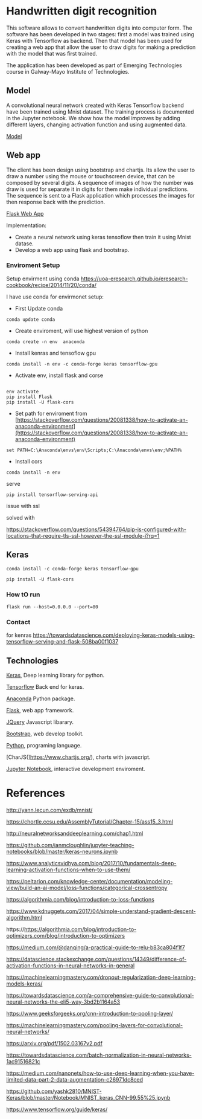 # Handwritten digit recognition


This software allows to convert handwritten digits into computer form. The software has been developed in two stages: first a model was trained using Keras with Tensorflow as backend. Then that model has been used for creating a web app that allow the user to draw digits for making a prediction with the model that was first trained.


The application has been developed as part of Emerging Technologies course in Galway-Mayo Institute of Technologies.


## Model
  
A convolutional neural network created with Keras Tensorflow backend have been trained using Mnist dataset. The training process is documented in the Jupyter notebook. We show how the model improves by adding different layers, changing activation function and using augmented data.

 [Model](linktomodel.com)

## Web app

The client has been design using bootstrap and chartjs. Its allow the user to draw a number using the mouse or touchscreen device, that can be composed by several digits. A sequence of images of how the number was draw is used for separate it in digits for them make individual predictions. The sequence is sent to a Flask application which processes the images for then response back with the prediction.

[Flask Web App](https://github.com/JoseIgnacioRetamalThomsen/Emerging-Technologies-Assessment-2019/blob/master/webapp/app.py)
 

 
Implementation:

- Create a neural network using keras tensoflow then train it using Mnist datase.
- Develop a web app using flask and bootstrap.

### Enviroment Setup

Setup envirment using conda
https://uoa-eresearch.github.io/eresearch-cookbook/recipe/2014/11/20/conda/

I have use conda for envirmonet setup:

* First Update conda


```
conda update conda

```


* Create enviroment, will use highest version of python


```
conda create -n env  anaconda

```

* Install kenras and tensoflow gpu


```
conda install -n env -c conda-forge keras tensorflow-gpu

```


* Activate env, install flask and corse

```

env activate
pip install Flask
pip install -U flask-cors

```


* Set path for enviroment from [https://stackoverflow.com/questions/20081338/how-to-activate-an-anaconda-environment](https://stackoverflow.com/questions/20081338/how-to-activate-an-anaconda-environment)

```
set PATH=C:\Anaconda\envs\env\Scripts;C:\Anaconda\envs\env;%PATH%

```


* Install cors

```
conda install -n env 
```

serve

```
pip install tensorflow-serving-api
```

issue  with ssl

solved with 

https://stackoverflow.com/questions/54394764/pip-is-configured-with-locations-that-require-tls-ssl-however-the-ssl-module-i?rq=1

## Keras

```
conda install -c conda-forge keras tensorflow-gpu

pip install -U flask-cors
```

### How tO run


```
flask run --host=0.0.0.0 --port=80
```

### Contact


for kenras 
https://towardsdatascience.com/deploying-keras-models-using-tensorflow-serving-and-flask-508ba00f1037



## Technologies

[Keras](https://keras.io/),  Deep learning library for python.

[Tensorflow](https://www.tensorflow.org/) Back end for keras.

[Anaconda](https://www.anaconda.com/) Python package.

[Flask](https://www.palletsprojects.com/p/flask/), web app framework.

[JQuery](https://jquery.com/) Javascript libarary.

[Bootstrap](https://getbootstrap.com/), web develop toolkit.

[Python](https://www.python.org/), programing language.

[CharJS(]https://www.chartjs.org/), charts with javascript.

[Jupyter Notebook](https://jupyter.org/), interactive development enviroment.

# References

http://yann.lecun.com/exdb/mnist/

https://chortle.ccsu.edu/AssemblyTutorial/Chapter-15/ass15_3.html

http://neuralnetworksanddeeplearning.com/chap1.html

https://github.com/ianmcloughlin/jupyter-teaching-notebooks/blob/master/keras-neurons.ipynb

https://www.analyticsvidhya.com/blog/2017/10/fundamentals-deep-learning-activation-functions-when-to-use-them/

https://peltarion.com/knowledge-center/documentation/modeling-view/build-an-ai-model/loss-functions/categorical-crossentropy

https://algorithmia.com/blog/introduction-to-loss-functions

https://www.kdnuggets.com/2017/04/simple-understand-gradient-descent-algorithm.html

https://https://algorithmia.com/blog/introduction-to-optimizers.com/blog/introduction-to-optimizers

https://medium.com/@danqing/a-practical-guide-to-relu-b83ca804f1f7

https://datascience.stackexchange.com/questions/14349/difference-of-activation-functions-in-neural-networks-in-general

https://machinelearningmastery.com/dropout-regularization-deep-learning-models-keras/

https://towardsdatascience.com/a-comprehensive-guide-to-convolutional-neural-networks-the-eli5-way-3bd2b1164a53

https://www.geeksforgeeks.org/cnn-introduction-to-pooling-layer/

https://machinelearningmastery.com/pooling-layers-for-convolutional-neural-networks/

https://arxiv.org/pdf/1502.03167v2.pdf

https://towardsdatascience.com/batch-normalization-in-neural-networks-1ac91516821c

https://medium.com/nanonets/how-to-use-deep-learning-when-you-have-limited-data-part-2-data-augmentation-c26971dc8ced

 https://github.com/yashk2810/MNIST-Keras/blob/master/Notebook/MNIST_keras_CNN-99.55%25.ipynb

 https://www.tensorflow.org/guide/keras/








